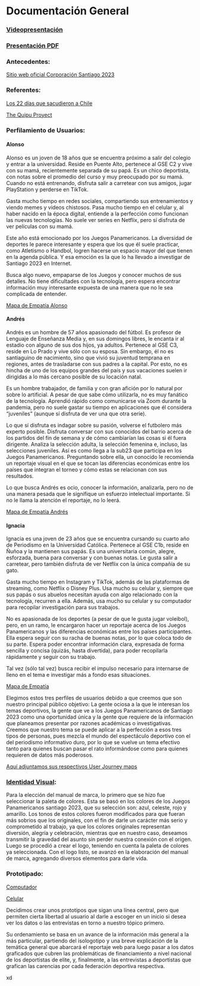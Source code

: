 # Documentación General

### [Videopresentación](https://youtu.be/lJGhDipZC0k?si=Yxe-p2Irl-z7RENN)


### [Presentación PDF](https://acrobat.adobe.com/id/urn:aaid:sc:US:0d09dfda-c143-4363-b17f-b179f2d903a0)


### Antecedentes:

[Sitio web oficial Corporación Santiago 2023](https://santiago2023.org/es)


### Referentes:

[Los 22 días que sacudieron a Chile](https://especiales.latercera.com/22-dias-que-sacudieron-a-chile/)

[The Quipu Proyect](https://interactive.quipu-project.com/#/en/quipu/intro)


### Perfilamiento de Usuarios: 

#### Alonso 

Alonso es un joven de 18 años que se encuentra próximo a salir del colegio y entrar a la universidad. Reside en Puente Alto, pertenece al GSE C2 y vive con su mamá, recientemente separada de su papá. Es un chico deportista, con notas sobre el promedio del curso y muy preocupado por su mamá. Cuando no está entrenando, disfruta salir a carretear con sus amigos, jugar PlayStation y perderse en TikTok. 

Gasta mucho tiempo en redes sociales, compartiendo sus entrenamientos y viendo memes y videos chistosos. Pasa mucho tiempo en el celular y, al haber nacido en la época digital, entiende a la perfección como funcionan las nuevas tecnologías. No suele ver series en Netflix, pero sí disfruta de ver películas con su mamá. 

Este año está emocionado por los Juegos Panamericanos. La diversidad de deportes le parece interesante y espera que los que él suele practicar, como Atletismo o Handbol, logren hacerse un espacio mayor del que tienen en la agenda pública. Y esa emoción es la que lo ha llevado a investigar de Santiago 2023 en Internet. 

Busca algo nuevo, empaparse de los Juegos y conocer muchos de sus detalles. No tiene dificultades con la tecnología, pero espera encontrar información muy interesante expuesta de una manera que no le sea complicada de entender. 

[Mapa de Empatía Alonso](https://www.canva.com/design/DAFxw56OAiM/F9VbPnmP1c2_coDJ2A9Wiw/edit?utm_content=DAFxw56OAiM&utm_campaign=designshare&utm_medium=link2&utm_source=sharebutton) 

 

#### Andrés 

Andrés es un hombre de 57 años apasionado del fútbol. Es profesor de Lenguaje de Enseñanza Media y, en sus domingos libres, le encanta ir al estadio con alguno de sus dos hijos, ya adultos. Pertenece al GSE C3, reside en Lo Prado y vive sólo con su esposa. Sin embargo, él no es santiaguino de nacimiento, sino que vivió su juventud temprana en regiones, antes de trasladarse con sus padres a la capital. Por esto, no es hincha de uno de los equipos grandes del país y sus vacaciones suelen ir dirigidas a lo más cercano posible de su locación natal. 

Es un hombre trabajador, de familia y con gran afición por lo natural por sobre lo artificial. A pesar de que sabe cómo utilizarla, no es muy fanático de la tecnología. Aprendió rápido como comunicarse vía Zoom durante la pandemia, pero no suele gastar su tiempo en aplicaciones que él considera “juveniles” (aunque sí disfruta de ver una que otra serie). 

Lo que sí disfruta es indagar sobre su pasión, volverse el futbolero más experto posible. Disfruta conversar con sus conocidos del barrio acerca de los partidos del fin de semana y de cómo cambiarían las cosas si él fuera dirigente. Analiza la selección adulta, la selección femenina e, incluso, las selecciones juveniles. Así es como llega a la sub23 que participa en los Juegos Panamericanos. Preguntando sobre ella, un conocido le recomienda un reportaje visual en el que se tocan las diferencias económicas entre los países que integran el torneo y cómo estas se relacionan con sus resultados. 

Lo que busca Andrés es ocio, conocer la información, analizarla, pero no de una manera pesada que le signifique un esfuerzo intelectual importante. Si no le llama la atención el reportaje, no lo leerá. 

[Mapa de Empatía Andrés](https://www.canva.com/design/DAFxw-w7sAY/ZCaaGB_TeSVW5uVFvQa5iw/edit?utm_content=DAFxw-w7sAY&utm_campaign=designshare&utm_medium=link2&utm_source=sharebutton) 

 

#### Ignacia 

Ignacia es una joven de 23 años que se encuentra cursando su cuarto año de Periodismo en la Universidad Católica. Pertenece al GSE C1b, reside en Ñuñoa y la mantienen sus papás. Es una universitaria común, alegre, esforzada, buena para conversar y con buenas notas. Le gusta salir a carretear, pero también disfruta de ver Netflix con la única compañía de su gato. 

Gasta mucho tiempo en Instagram y TikTok, además de las plataformas de streaming, como Netflix o Disney Plus. Usa mucho su celular y, siempre que sus papás o sus abuelos necesitan ayuda con algo relacionado con la tecnología, recurren a ella. Además, usa mucho su celular y su computador para recopilar investigación para sus trabajos. 

No es apasionada de los deportes (a pesar de que le gusta jugar voleibol), pero, en un ramo, le encargaron hacer un reportaje acerca de los Juegos Panamericanos y las diferencias económicas entre los países participantes. Ella espera seguir con su racha de buenas notas, por lo que coloca todo de su parte. Espera poder encontrar información clara, expresada de forma sencilla y concisa (quizás, hasta divertida), para poder recopilarla rápidamente y seguir con su trabajo.  

Tal vez (sólo tal vez) busca recibir el impulso necesario para internarse de lleno en el tema e investigar más a fondo esas situaciones. 

[Mapa de Empatía](https://www.canva.com/design/DAFxwyeMUcE/7BIJdl6DruLsR9wn4Lz0sw/edit?utm_content=DAFxwyeMUcE&utm_campaign=designshare&utm_medium=link2&utm_source=sharebutton) 

Elegimos estos tres perfiles de usuarios debido a que creemos que son nuestro principal público objetivo: La gente ociosa a la que le interesan los temas deportivos, la gente que ve a los Juegos Panamericanos de Santiago 2023 como una oportunidad única y la gente que requiere de la información que planeamos presentar por razones académicas o investigativas. Creemos que nuestro tema se puede aplicar a la perfección a esos tres tipos de personas, pues mezcla el mundo del espectáculo deportivo con el del periodismo informativo duro, por lo que se vuelve un tema efectivo tanto para quienes buscan pasar el rato informándose como para quienes requieren de datos más poderosos. 

[Aquí adjuntamos sus respectivos User Journey maps](https://uccl0-my.sharepoint.com/:f:/g/personal/agustn_monsalve_uc_cl/EqMMqjMi7QhNrz1mF8kl-SUByUPsvNeOxdY3pn3np_BBaQ?e=BI1Kjy)

 

### [Identidad Visual](https://acrobat.adobe.com/id/urn:aaid:sc:US:fde6c1bd-70d4-40bd-a96f-618b14254434):  

Para la elección del manual de marca, lo primero que se hizo fue seleccionar la paleta de colores. Esta se basó en los colores de los Juegos Panamericanos santiago 2023, que su selección son: azul, celeste, rojo y amarillo. Los tonos de estos colores fueron modificados para que fueran más sobrios que los originales, con el fin de darle un carácter más serio y comprometido al trabajo, ya que los colores originales representan diversión, alegría y celebración, mientras que en nuestro caso, deseamos transmitir la gravedad del asunto sin perder nuestra conexión con el origen. Luego se procedió a crear el logo, teniendo en cuenta la paleta de colores ya seleccionada. Con el logo listo, se avanzó en la elaboración del manual de marca, agregando diversos elementos para darle vida. 

 

### Prototipado: 

[Computador](https://share.balsamiq.com/c/4Jgb7hWuPPEN2rG6cFqHx9.png) 

[Celular](https://share.balsamiq.com/c/tgMPWapo9SoqY9ssVU75Hv.png) 

Decidimos crear unos prototipos que sigan una línea central, pero que permiten cierta libertad al usuario al darle a escoger en un inicio si desea ver los datos o las entrevistas en torno a nuestro tópico primero. 

Su ordenamiento se basa en un avance de la información más general a la más particular, partiendo del isologotipo y una breve explicación de la temática general que abarcará el reportaje web para luego pasar a los datos graficados que cubren las problemáticas de financiamiento a nivel nacional de los deportistas de elite, y, finalmente, a las entrevistas a deportistas que grafican las carencias por cada federación deportiva respectiva. 

 
xd
 